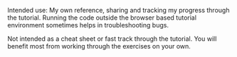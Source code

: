 Intended use: My own reference, sharing and tracking my progress through the tutorial. 
Running the code outside the browser based tutorial environment sometimes helps in troubleshooting bugs.

Not intended as a cheat sheet or fast track through the tutorial. 
You will benefit most from working through the exercises on your own.